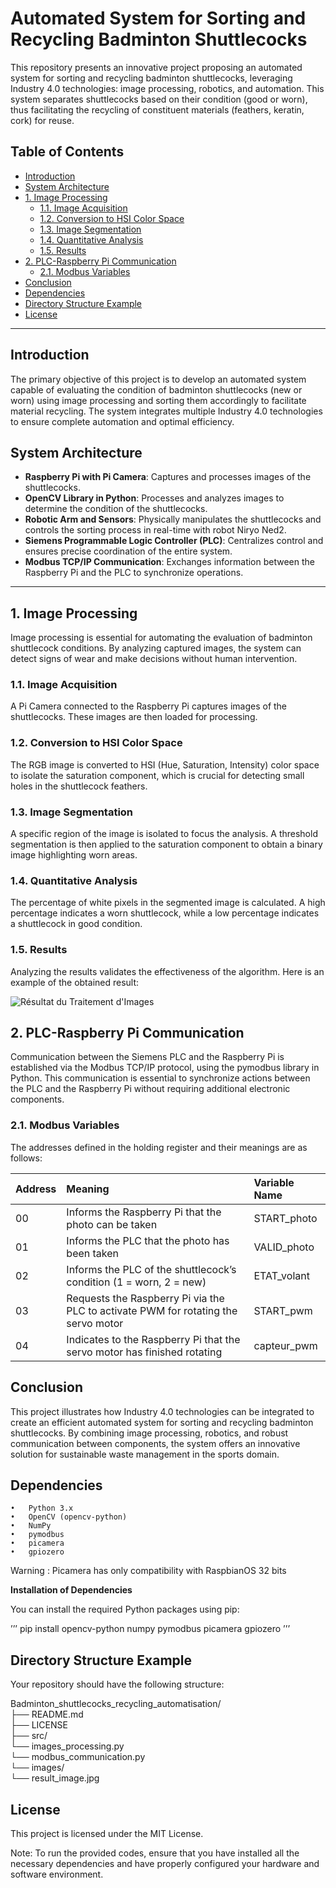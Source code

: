# Automated System for Sorting and Recycling Badminton Shuttlecocks

This repository presents an innovative project proposing an automated system for sorting and recycling badminton shuttlecocks, leveraging Industry 4.0 technologies: image processing, robotics, and automation. This system separates shuttlecocks based on their condition (good or worn), thus facilitating the recycling of constituent materials (feathers, keratin, cork) for reuse.

## Table of Contents

- [Introduction](#introduction)
- [System Architecture](#system-architecture)
- [1. Image Processing](#1-image-processing)
  - [1.1. Image Acquisition](#11-image-acquisition)
  - [1.2. Conversion to HSI Color Space](#12-conversion-to-hsi-color-space)
  - [1.3. Image Segmentation](#13-image-segmentation)
  - [1.4. Quantitative Analysis](#14-quantitative-analysis)
  - [1.5. Results](#16-results)
- [2. PLC-Raspberry Pi Communication](#2-plc-raspberry-pi-communication)
  - [2.1. Modbus Variables](#21-modbus-variables)
- [Conclusion](#conclusion)
- [Dependencies](#dependencies)
- [Directory Structure Example](#directory-structure)
- [License](#license)
---

## Introduction

The primary objective of this project is to develop an automated system capable of evaluating the condition of badminton shuttlecocks (new or worn) using image processing and sorting them accordingly to facilitate material recycling. The system integrates multiple Industry 4.0 technologies to ensure complete automation and optimal efficiency.

## System Architecture

- **Raspberry Pi with Pi Camera**: Captures and processes images of the shuttlecocks.
- **OpenCV Library in Python**: Processes and analyzes images to determine the condition of the shuttlecocks.
- **Robotic Arm and Sensors**: Physically manipulates the shuttlecocks and controls the sorting process in real-time with robot Niryo Ned2.
- **Siemens Programmable Logic Controller (PLC)**: Centralizes control and ensures precise coordination of the entire system.
- **Modbus TCP/IP Communication**: Exchanges information between the Raspberry Pi and the PLC to synchronize operations.

---

## 1. Image Processing

Image processing is essential for automating the evaluation of badminton shuttlecock conditions. By analyzing captured images, the system can detect signs of wear and make decisions without human intervention.

### 1.1. Image Acquisition

A Pi Camera connected to the Raspberry Pi captures images of the shuttlecocks. These images are then loaded for processing.

### 1.2. Conversion to HSI Color Space

The RGB image is converted to HSI (Hue, Saturation, Intensity) color space to isolate the saturation component, which is crucial for detecting small holes in the shuttlecock feathers.

### 1.3. Image Segmentation

A specific region of the image is isolated to focus the analysis. A threshold segmentation is then applied to the saturation component to obtain a binary image highlighting worn areas.

### 1.4. Quantitative Analysis

The percentage of white pixels in the segmented image is calculated. A high percentage indicates a worn shuttlecock, while a low percentage indicates a shuttlecock in good condition.

### 1.5. Results

Analyzing the results validates the effectiveness of the algorithm. Here is an example of the obtained result:

![Résultat du Traitement d'Images](Badminton_shuttlecocks_recycling_automatisation/images/result_image.png)

## 2. PLC-Raspberry Pi Communication

Communication between the Siemens PLC and the Raspberry Pi is established via the Modbus TCP/IP protocol, using the pymodbus library in Python. This communication is essential to synchronize actions between the PLC and the Raspberry Pi without requiring additional electronic components.

### 2.1. Modbus Variables

The addresses defined in the holding register and their meanings are as follows:

|Address| Meaning| Variable Name|
|:------|:-------|:-------------|
|00|Informs the Raspberry Pi that the photo can be taken|START_photo|
|01|Informs the PLC that the photo has been taken|VALID_photo|
|02|Informs the PLC of the shuttlecock’s condition (1 = worn, 2 = new)|ETAT_volant|
|03|Requests the Raspberry Pi via the PLC to activate PWM for rotating the servo motor|START_pwm|
|04|Indicates to the Raspberry Pi that the servo motor has finished rotating|capteur_pwm|

## Conclusion

This project illustrates how Industry 4.0 technologies can be integrated to create an efficient automated system for sorting and recycling badminton shuttlecocks. By combining image processing, robotics, and robust communication between components, the system offers an innovative solution for sustainable waste management in the sports domain.


## Dependencies

	•	Python 3.x
	•	OpenCV (opencv-python)
	•	NumPy
	•	pymodbus
	•	picamera
	•	gpiozero

Warning : Picamera has only compatibility with RaspbianOS 32 bits

__Installation of Dependencies__

You can install the required Python packages using pip:

’’’
pip install opencv-python numpy pymodbus picamera gpiozero
’’’

## Directory Structure Example

Your repository should have the following structure:

Badminton_shuttlecocks_recycling_automatisation/\
├── README.md\
├── LICENSE\
├── src/\
    └── images_processing.py\
    └── modbus_communication.py\
└── images/\
    └── result_image.jpg

## License

This project is licensed under the MIT License.

Note: To run the provided codes, ensure that you have installed all the necessary dependencies and have properly configured your hardware and software environment.

